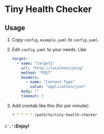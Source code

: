 # Tiny Health Checker

## Usage

1. Copy `config.example.yaml` to `config.yaml`.

2. Edit `config.yaml` to your needs. Like
    ```yaml
    target:
      - name: "target1"
        url: "http://localhost/ping"
        method: "POST"
        headers:
          - name: "Content-Type"
            value: "application/json"
        body: ""
        timeout: 3
    ```
3. Add crontab like this (for per minute):
   ```bash
   * * * * * /path/to/tiny-health-checker
   ```
   

#### `('.')`Enjoy!
